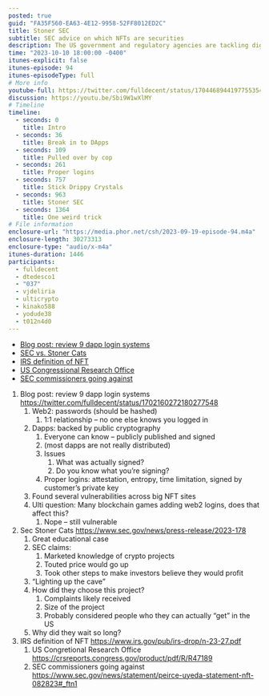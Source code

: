 ```yaml
---
posted: true
guid: "FA35F560-EA63-4E12-9958-52FF8012ED2C"
title: Stoner SEC
subtitle: SEC advice on which NFTs are securities
description: The US government and regulatory agencies are tackling digital assets, with the IRS clearly defining NFTs, and the SEC taking aim at projects like Stoner Cats for potentially misleading investors.
time: "2023-10-10 18:00:00 -0400"
itunes-explicit: false
itunes-episode: 94
itunes-episodeType: full
# More info
youtube-full: https://twitter.com/fulldecent/status/1704468944197755354
discussion: https://youtu.be/Sbi9W1wXlMY
# Timeline
timeline:
  - seconds: 0
    title: Intro
  - seconds: 36
    title: Break in to DApps
  - seconds: 109
    title: Pulled over by cop
  - seconds: 261
    title: Proper logins
  - seconds: 757
    title: Stick Drippy Crystals
  - seconds: 963
    title: Stoner SEC
  - seconds: 1364
    title: One weird trick
# File information
enclosure-url: "https://media.phor.net/csh/2023-09-19-episode-94.m4a"
enclosure-length: 30273313
enclosure-type: "audio/x-m4a"
itunes-duration: 1446
participants:
  - fulldecent
  - dtedesco1
  - "037"
  - vjdeliria
  - ulticrypto
  - kinako588
  - yodude38
  - t012n4d0
---
```


- [Blog post: review 9 dapp login systems](https://blog.phor.net/break-into-dapp-admin-accounts)
- [SEC vs. Stoner Cats](https://www.sec.gov/news/press-release/2023-178)
- [IRS definition of NFT](https://www.irs.gov/pub/irs-drop/n-23-27.pdf)
- [US Congressional Research Office](https://crsreports.congress.gov/product/pdf/R/R47189)
- [SEC commissioners going against](https://www.sec.gov/news/statement/peirce-uyeda-statement-nft-082823#_ftn1)

<!--end of quick notes-->

1. Blog post: review 9 dapp login systems https://twitter.com/fulldecent/status/1702160272180277548
   1. Web2: passwords (should be hashed)
      1. 1:1 relationship – no one else knows you logged in
   2. Dapps: backed by public cryptography
      1. Everyone can know – publicly published and signed
      2. (most dapps are not really distributed)
      3. Issues
         1. What was actually signed?
         2. Do you know what you’re signing?
      4. Proper logins: attestation, entropy, time limitation, signed by customer’s private key
   3. Found several vulnerabilities across big NFT sites
   4. Ulti question: Many blockchain games adding web2 logins, does that affect this?
      1. Nope – still vulnerable
2. Sec Stoner Cats https://www.sec.gov/news/press-release/2023-178 
   1. Great educational case
   2. SEC claims:
      1. Marketed knowledge of crypto projects
      2. Touted price would go up
      3. Took other steps to make investors believe they would profit
   3. “Lighting up the cave”
   4. How did they choose this project?
      1. Complaints likely received
      2. Size of the project
      3. Probably considered people who they can actually “get” in the US
   5. Why did they wait so long?
3. IRS definition of NFT https://www.irs.gov/pub/irs-drop/n-23-27.pdf 
   1. US Congretional Research Office https://crsreports.congress.gov/product/pdf/R/R47189 
   2. SEC commissioners going against https://www.sec.gov/news/statement/peirce-uyeda-statement-nft-082823#_ftn1 
